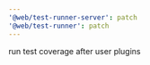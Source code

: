 ```yaml
---
'@web/test-runner-server': patch
'@web/test-runner': patch
---
```


run test coverage after user plugins
